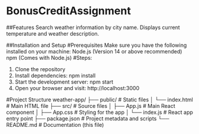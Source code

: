 # BonusCreditAssignment
##Features
  Search weather information by city name.
  Displays current temperature and weather description.

##Installation and Setup
#Prerequisites
Make sure you have the following installed on your machine:
  Node.js (Version 14 or above recommended)
  npm (Comes with Node.js)
#Steps:
1. Clone the repository
2. Install dependencies:
    npm install
3. Start the development server:
    npm start
4. Open your browser and visit:
    http://localhost:3000

#Project Structure
weather-app/
├── public/                 # Static files
│   └── index.html          # Main HTML file
├── src/                    # Source files
│   ├── App.js              # Main React component
│   ├── App.css             # Styling for the app
│   └── index.js            # React app entry point
├── package.json            # Project metadata and scripts
└── README.md               # Documentation (this file)
